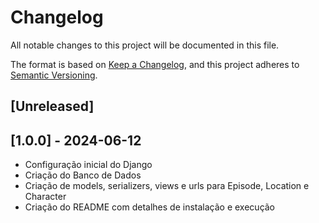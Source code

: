 # Changelog

All notable changes to this project will be documented in this file.

The format is based on [Keep a Changelog](https://keepachangelog.com/en/1.1.0/),
and this project adheres to [Semantic Versioning](https://semver.org/spec/v2.0.0.html).

## [Unreleased]


## [1.0.0] - 2024-06-12

- Configuração inicial do Django
- Criação do Banco de Dados
- Criação de models, serializers, views e urls para Episode, Location e Character
- Criação do README com detalhes de instalação e execução